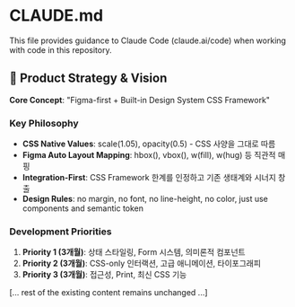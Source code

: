 # CLAUDE.md

This file provides guidance to Claude Code (claude.ai/code) when working with code in this repository.

## 🎯 Product Strategy & Vision

**Core Concept**: "Figma-first + Built-in Design System CSS Framework"

### Key Philosophy
- **CSS Native Values**: scale(1.05), opacity(0.5) - CSS 사양을 그대로 따름
- **Figma Auto Layout Mapping**: hbox(), vbox(), w(fill), w(hug) 등 직관적 매핑
- **Integration-First**: CSS Framework 한계를 인정하고 기존 생태계와 시너지 창출
- **Design Rules**: no margin, no font, no line-height, no color, just use components and semantic token

### Development Priorities
1. **Priority 1 (3개월)**: 상태 스타일링, Form 시스템, 의미론적 컴포넌트
2. **Priority 2 (3개월)**: CSS-only 인터랙션, 고급 애니메이션, 타이포그래피
3. **Priority 3 (3개월)**: 접근성, Print, 최신 CSS 기능

[... rest of the existing content remains unchanged ...]